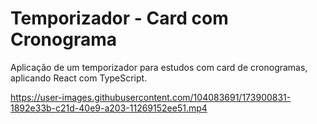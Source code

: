 # Temporizador - Card com Cronograma
Aplicação de um temporizador para estudos com card de cronogramas, aplicando React com TypeScript.


https://user-images.githubusercontent.com/104083691/173900831-1892e33b-c21d-40e9-a203-11269152ee51.mp4


